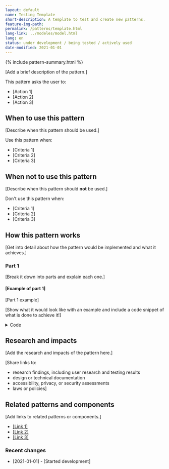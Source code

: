 ```yaml
---
layout: default
name: Testing Template
short-description: A template to test and create new patterns.
feature-img-path: 
permalink: /patterns/template.html
lang-link: ../modeles/model.html
lang: en
status: under development / being tested / actively used
date-modified: 2021-01-01
---
```


{% include pattern-summary.html %}

[Add a brief description of the pattern.]

This pattern asks the user to:

* [Action 1]
* [Action 2]
* [Action 3]

## When to use this pattern

[Describe when this pattern should be used.]

Use this pattern when:

* [Criteria 1]
* [Criteria 2]
* [Criteria 3]

## When not to use this pattern

[Describe when this pattern should **not** be used.]

Don't use this pattern when:

* [Criteria 1]
* [Criteria 2]
* [Criteria 3]

## How this pattern works

[Get into detail about how the pattern would be implemented and what it achieves.]

### Part 1

[Break it down into parts and explain each one.]

<section>
    <h4>[Example of part 1]</h4>
    <div class="panel panel-default pattern-demo">
        <div class="panel-body">
            <p class="h2 mrgn-tp-sm">[Part 1 example]</p>
            <p>[Show what it would look like with an example and include a code snippet of what is done to achieve it!]</p>
        </div>
    </div>
    <details>
        <summary>Code</summary>
        <pre><code>&lt;h2>Part 1 example&lt;/h2>
&lt;p>Show what it would look like with an example and include a code snippet of what's actually being done to achieve it!&lt;/p></code></pre>
    </details>
</section>

## Research and impacts

[Add the research and impacts of the pattern here.]

[Share links to:

* research findings, including user research and testing results
* design or technical documentation
* accessibility, privacy, or security assessments
* laws or policies]

## Related patterns and components

[Add links to related patterns or components.]

* [[Link 1]](#link)
* [[Link 2]](#link)
* [[Link 3]](#link)

### Recent changes

* [2021-01-01] - [Started development]
